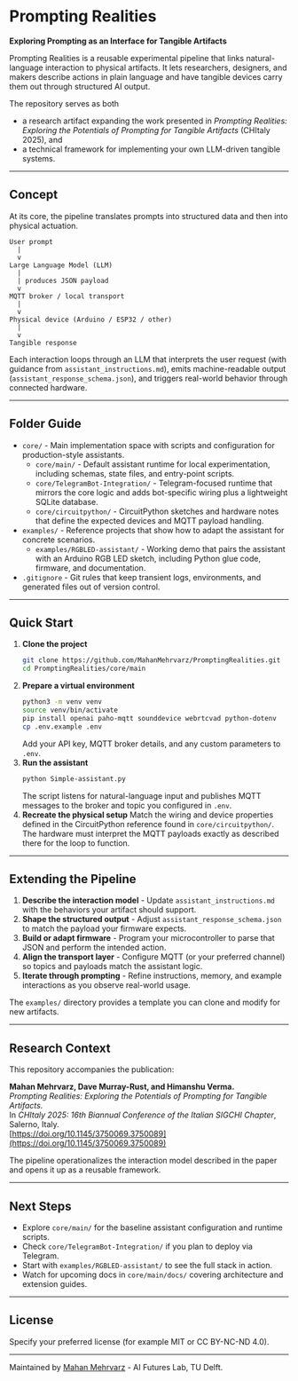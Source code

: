 # Prompting Realities
**Exploring Prompting as an Interface for Tangible Artifacts**

Prompting Realities is a reusable experimental pipeline that links natural-language interaction to physical artifacts. It lets researchers, designers, and makers describe actions in plain language and have tangible devices carry them out through structured AI output.

The repository serves as both

- a research artifact expanding the work presented in *Prompting Realities: Exploring the Potentials of Prompting for Tangible Artifacts* (CHItaly 2025), and
- a technical framework for implementing your own LLM-driven tangible systems.

---

## Concept

At its core, the pipeline translates prompts into structured data and then into physical actuation.

```
User prompt
  |
  v
Large Language Model (LLM)
  |
  | produces JSON payload
  v
MQTT broker / local transport
  |
  v
Physical device (Arduino / ESP32 / other)
  |
  v
Tangible response
```

Each interaction loops through an LLM that interprets the user request (with guidance from `assistant_instructions.md`), emits machine-readable output (`assistant_response_schema.json`), and triggers real-world behavior through connected hardware.

---

## Folder Guide

- `core/` - Main implementation space with scripts and configuration for production-style assistants.
  - `core/main/` - Default assistant runtime for local experimentation, including schemas, state files, and entry-point scripts.
  - `core/TelegramBot-Integration/` - Telegram-focused runtime that mirrors the core logic and adds bot-specific wiring plus a lightweight SQLite database.
  - `core/circuitpython/` - CircuitPython sketches and hardware notes that define the expected devices and MQTT payload handling.
- `examples/` - Reference projects that show how to adapt the assistant for concrete scenarios.
  - `examples/RGBLED-assistant/` - Working demo that pairs the assistant with an Arduino RGB LED sketch, including Python glue code, firmware, and documentation.
- `.gitignore` - Git rules that keep transient logs, environments, and generated files out of version control.

---

## Quick Start

1. **Clone the project**
   ```bash
   git clone https://github.com/MahanMehrvarz/PromptingRealities.git
   cd PromptingRealities/core/main
   ```
2. **Prepare a virtual environment**
   ```bash
   python3 -m venv venv
   source venv/bin/activate
   pip install openai paho-mqtt sounddevice webrtcvad python-dotenv
   cp .env.example .env
   ```
   Add your API key, MQTT broker details, and any custom parameters to `.env`.
3. **Run the assistant**
   ```bash
   python Simple-assistant.py
   ```
   The script listens for natural-language input and publishes MQTT messages to the broker and topic you configured in `.env`.
4. **Recreate the physical setup**
   Match the wiring and device properties defined in the CircuitPython reference found in `core/circuitpython/`. The hardware must interpret the MQTT payloads exactly as described there for the loop to function.

---

## Extending the Pipeline

1. **Describe the interaction model** - Update `assistant_instructions.md` with the behaviors your artifact should support.
2. **Shape the structured output** - Adjust `assistant_response_schema.json` to match the payload your firmware expects.
3. **Build or adapt firmware** - Program your microcontroller to parse that JSON and perform the intended action.
4. **Align the transport layer** - Configure MQTT (or your preferred channel) so topics and payloads match the assistant logic.
5. **Iterate through prompting** - Refine instructions, memory, and example interactions as you observe real-world usage.

The `examples/` directory provides a template you can clone and modify for new artifacts.

---

## Research Context

This repository accompanies the publication:

**Mahan Mehrvarz, Dave Murray-Rust, and Himanshu Verma.**  
*Prompting Realities: Exploring the Potentials of Prompting for Tangible Artifacts.*  
In *CHItaly 2025: 16th Biannual Conference of the Italian SIGCHI Chapter*, Salerno, Italy.  
[https://doi.org/10.1145/3750069.3750089](https://doi.org/10.1145/3750069.3750089)

The pipeline operationalizes the interaction model described in the paper and opens it up as a reusable framework.

---

## Next Steps

- Explore `core/main/` for the baseline assistant configuration and runtime scripts.
- Check `core/TelegramBot-Integration/` if you plan to deploy via Telegram.
- Start with `examples/RGBLED-assistant/` to see the full stack in action.
- Watch for upcoming docs in `core/main/docs/` covering architecture and extension guides.

---

## License

Specify your preferred license (for example MIT or CC BY-NC-ND 4.0).

---

Maintained by [Mahan Mehrvarz](https://github.com/MahanMehrvarz) - AI Futures Lab, TU Delft.
